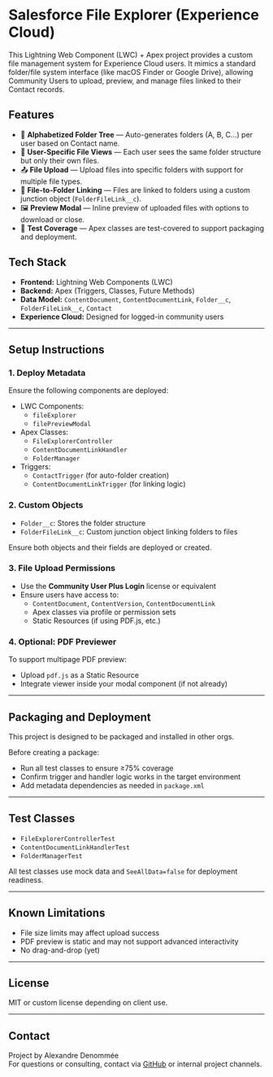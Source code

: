 # Salesforce File Explorer (Experience Cloud)

This Lightning Web Component (LWC) + Apex project provides a custom file management system for Experience Cloud users. It mimics a standard folder/file system interface (like macOS Finder or Google Drive), allowing Community Users to upload, preview, and manage files linked to their Contact records.

## Features

- 🔡 **Alphabetized Folder Tree** — Auto-generates folders (A, B, C...) per user based on Contact name.
- 📁 **User-Specific File Views** — Each user sees the same folder structure but only their own files.
- 📤 **File Upload** — Upload files into specific folders with support for multiple file types.
- 🔗 **File-to-Folder Linking** — Files are linked to folders using a custom junction object (`FolderFileLink__c`).
- 🖼 **Preview Modal** — Inline preview of uploaded files with options to download or close.
- 🧪 **Test Coverage** — Apex classes are test-covered to support packaging and deployment.

## Tech Stack

- **Frontend:** Lightning Web Components (LWC)
- **Backend:** Apex (Triggers, Classes, Future Methods)
- **Data Model:** `ContentDocument`, `ContentDocumentLink`, `Folder__c`, `FolderFileLink__c`, `Contact`
- **Experience Cloud:** Designed for logged-in community users

---

## Setup Instructions

### 1. Deploy Metadata

Ensure the following components are deployed:

- LWC Components:
  - `fileExplorer`
  - `filePreviewModal`
- Apex Classes:
  - `FileExplorerController`
  - `ContentDocumentLinkHandler`
  - `FolderManager`
- Triggers:
  - `ContactTrigger` (for auto-folder creation)
  - `ContentDocumentLinkTrigger` (for linking logic)

### 2. Custom Objects

- `Folder__c`: Stores the folder structure
- `FolderFileLink__c`: Custom junction object linking folders to files

Ensure both objects and their fields are deployed or created.

### 3. File Upload Permissions

- Use the **Community User Plus Login** license or equivalent
- Ensure users have access to:
  - `ContentDocument`, `ContentVersion`, `ContentDocumentLink`
  - Apex classes via profile or permission sets
  - Static Resources (if using PDF.js, etc.)

### 4. Optional: PDF Previewer

To support multipage PDF preview:
- Upload `pdf.js` as a Static Resource
- Integrate viewer inside your modal component (if not already)

---

## Packaging and Deployment

This project is designed to be packaged and installed in other orgs.

Before creating a package:
- Run all test classes to ensure ≥75% coverage
- Confirm trigger and handler logic works in the target environment
- Add metadata dependencies as needed in `package.xml`

---

## Test Classes

- `FileExplorerControllerTest`
- `ContentDocumentLinkHandlerTest`
- `FolderManagerTest`

All test classes use mock data and `SeeAllData=false` for deployment readiness.

---

## Known Limitations

- File size limits may affect upload success
- PDF preview is static and may not support advanced interactivity
- No drag-and-drop (yet)

---

## License

MIT or custom license depending on client use.

---

## Contact

Project by Alexandre Denommée  
For questions or consulting, contact via [GitHub](https://github.com/wizardozi) or internal project channels.
